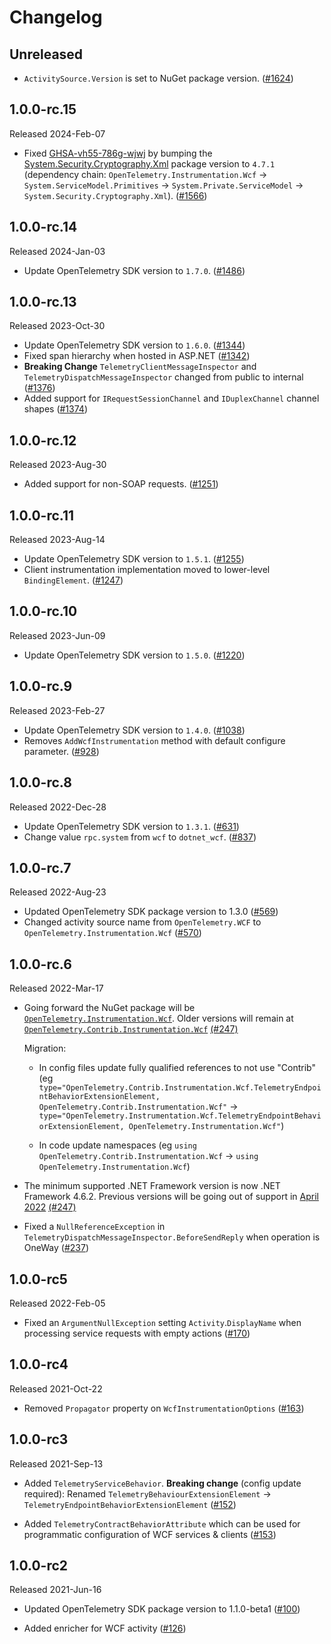# Changelog

## Unreleased

* `ActivitySource.Version` is set to NuGet package version.
  ([#1624](https://github.com/open-telemetry/opentelemetry-dotnet-contrib/pull/1624))

## 1.0.0-rc.15

Released 2024-Feb-07

* Fixed [GHSA-vh55-786g-wjwj](https://github.com/advisories/GHSA-vh55-786g-wjwj)
  by bumping the
  [System.Security.Cryptography.Xml](https://www.nuget.org/packages/System.Security.Cryptography.Xml)
  package version to `4.7.1` (dependency chain:
  `OpenTelemetry.Instrumentation.Wcf` -> `System.ServiceModel.Primitives` ->
  `System.Private.ServiceModel` -> `System.Security.Cryptography.Xml`).
  ([#1566](https://github.com/open-telemetry/opentelemetry-dotnet-contrib/pull/1566))

## 1.0.0-rc.14

Released 2024-Jan-03

* Update OpenTelemetry SDK version to `1.7.0`.
  ([#1486](https://github.com/open-telemetry/opentelemetry-dotnet-contrib/pull/1486))

## 1.0.0-rc.13

Released 2023-Oct-30

* Update OpenTelemetry SDK version to `1.6.0`.
  ([#1344](https://github.com/open-telemetry/opentelemetry-dotnet-contrib/pull/1344))
* Fixed span hierarchy when hosted in ASP.NET
  ([#1342](https://github.com/open-telemetry/opentelemetry-dotnet-contrib/pull/1342))
* **Breaking Change** `TelemetryClientMessageInspector` and `TelemetryDispatchMessageInspector`
  changed from public to internal
  ([#1376](https://github.com/open-telemetry/opentelemetry-dotnet-contrib/pull/1376))
* Added support for `IRequestSessionChannel` and `IDuplexChannel` channel shapes
  ([#1374](https://github.com/open-telemetry/opentelemetry-dotnet-contrib/pull/1374))

## 1.0.0-rc.12

Released 2023-Aug-30

* Added support for non-SOAP requests.
  ([#1251](https://github.com/open-telemetry/opentelemetry-dotnet-contrib/pull/1251))

## 1.0.0-rc.11

Released 2023-Aug-14

* Update OpenTelemetry SDK version to `1.5.1`.
  ([#1255](https://github.com/open-telemetry/opentelemetry-dotnet-contrib/pull/1255))
* Client instrumentation implementation moved to lower-level `BindingElement`.
  ([#1247](https://github.com/open-telemetry/opentelemetry-dotnet-contrib/pull/1247))

## 1.0.0-rc.10

Released 2023-Jun-09

* Update OpenTelemetry SDK version to `1.5.0`.
  ([#1220](https://github.com/open-telemetry/opentelemetry-dotnet-contrib/pull/1220))

## 1.0.0-rc.9

Released 2023-Feb-27

* Update OpenTelemetry SDK version to `1.4.0`.
  ([#1038](https://github.com/open-telemetry/opentelemetry-dotnet-contrib/pull/1038))
* Removes `AddWcfInstrumentation` method with default configure parameter.
  ([#928](https://github.com/open-telemetry/opentelemetry-dotnet-contrib/pull/928))

## 1.0.0-rc.8

Released 2022-Dec-28

* Update OpenTelemetry SDK version to `1.3.1`.
  ([#631](https://github.com/open-telemetry/opentelemetry-dotnet-contrib/pull/631))
* Change value `rpc.system` from `wcf` to `dotnet_wcf`.
  ([#837](https://github.com/open-telemetry/opentelemetry-dotnet-contrib/pull/837))

## 1.0.0-rc.7

Released 2022-Aug-23

* Updated OpenTelemetry SDK package version to 1.3.0
  ([#569](https://github.com/open-telemetry/opentelemetry-dotnet-contrib/pull/569))
* Changed activity source name from `OpenTelemetry.WCF`
  to `OpenTelemetry.Instrumentation.Wcf`
  ([#570](https://github.com/open-telemetry/opentelemetry-dotnet-contrib/pull/570))

## 1.0.0-rc.6

Released 2022-Mar-17

* Going forward the NuGet package will be
  [`OpenTelemetry.Instrumentation.Wcf`](https://www.nuget.org/packages/OpenTelemetry.Instrumentation.Wcf).
  Older versions will remain at
  [`OpenTelemetry.Contrib.Instrumentation.Wcf`](https://www.nuget.org/packages/OpenTelemetry.Contrib.Instrumentation.Wcf)
  [(#247)](https://github.com/open-telemetry/opentelemetry-dotnet-contrib/pull/247)

  Migration:

  * In config files update fully qualified references to not use "Contrib" (eg
    `type="OpenTelemetry.Contrib.Instrumentation.Wcf.TelemetryEndpointBehaviorExtensionElement,
    OpenTelemetry.Contrib.Instrumentation.Wcf"` ->
    `type="OpenTelemetry.Instrumentation.Wcf.TelemetryEndpointBehaviorExtensionElement,
    OpenTelemetry.Instrumentation.Wcf"`)

  * In code update namespaces (eg `using
    OpenTelemetry.Contrib.Instrumentation.Wcf` -> `using
    OpenTelemetry.Instrumentation.Wcf`)

* The minimum supported .NET Framework version is now .NET Framework 4.6.2.
  Previous versions will be going out of support in [April
  2022](https://docs.microsoft.com/en-us/lifecycle/products/microsoft-net-framework)
  [(#247)](https://github.com/open-telemetry/opentelemetry-dotnet-contrib/pull/247)

* Fixed a `NullReferenceException` in
  `TelemetryDispatchMessageInspector.BeforeSendReply` when operation is OneWay
  ([#237](https://github.com/open-telemetry/opentelemetry-dotnet-contrib/pull/237))

## 1.0.0-rc5

Released 2022-Feb-05

* Fixed an `ArgumentNullException` setting `Activity`.`DisplayName` when
  processing service requests with empty actions
  ([#170](https://github.com/open-telemetry/opentelemetry-dotnet-contrib/pull/170))

## 1.0.0-rc4

Released 2021-Oct-22

* Removed `Propagator` property on `WcfInstrumentationOptions`
  ([#163](https://github.com/open-telemetry/opentelemetry-dotnet-contrib/pull/163))

## 1.0.0-rc3

Released 2021-Sep-13

* Added `TelemetryServiceBehavior`. **Breaking change** (config update
  required): Renamed `TelemetryBehaviourExtensionElement` ->
  `TelemetryEndpointBehaviorExtensionElement`
  ([#152](https://github.com/open-telemetry/opentelemetry-dotnet-contrib/pull/152))

* Added `TelemetryContractBehaviorAttribute` which can be used for programmatic
  configuration of WCF services & clients
  ([#153](https://github.com/open-telemetry/opentelemetry-dotnet-contrib/pull/153))

## 1.0.0-rc2

Released 2021-Jun-16

* Updated OpenTelemetry SDK package version to 1.1.0-beta1
  ([#100](https://github.com/open-telemetry/opentelemetry-dotnet-contrib/pull/100))

* Added enricher for WCF activity
  ([#126](https://github.com/open-telemetry/opentelemetry-dotnet-contrib/pull/126))
